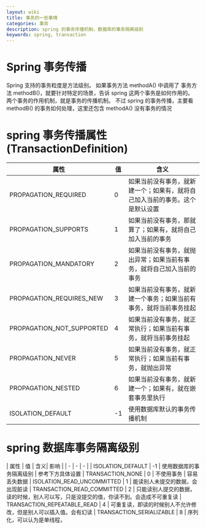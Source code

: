 ```yaml
---
layout: wiki
title: 事务的一些事情
categories: 事务
description: spring 的事务传播机制，数据库的事务隔离级别
keywords: spring, transaction
---
```

# Spring 事务传播
Spring 支持的事务粒度是方法级别。
如果事务方法 methodA() 中调用了 事务方法 methodB()，就要针对特定的场景，告诉 spring 这两个事务是如何作用的。
两个事务的作用机制，就是事务的传播机制。
不过 spring 的事务传播，主要看 methodB() 的事务如何处理，这里还包含 methodA() 没有事务的情况

# spring 事务传播属性(TransactionDefinition)
| 属性 | 值 | 含义 |
| - | - | - |
| PROPAGATION_REQUIRED | 0 | 如果当前没有事务，就新建一个；如果有，就将自己加入当前的事务。这个是默认设置 |
| PROPAGATION_SUPPORTS | 1 | 如果当前没有事务，那就算了；如果有，就将自己加入当前的事务 |
| PROPAGATION_MANDATORY | 2| 如果当前没有事务，就抛出异常；如果当前有事务，就将自己加入当前的事务 |
| PROPAGATION_REQUIRES_NEW | 3 | 如果当前没有事务，就新建一个事务；如果当前有事务，就将当前事务挂起 |
| PROPAGATION_NOT_SUPPORTED | 4 | 如果当前没有事务，就正常执行；如果当前有事务，就将当前事务挂起 |
| PROPAGATION_NEVER | 5 | 如果当前没有事务，就正常执行；如果当前有事务，就抛出异常 |
| PROPAGATION_NESTED | 6 | 如果当前没有事务，就新建一个；如果有，就在嵌套事务里执行 |
| ISOLATION_DEFAULT | -1 | 使用数据库默认的事务传播机制

# spring 数据库事务隔离级别
| 属性 | 值 | 含义| 影响 | 
| - | - | - |
| ISOLATION_DEFAULT | -1 | 使用数据库的事务隔离级别 | 参考下方具体设置
| TRANSACTION_NONE | 0 | 不使用事务 | 容易丢失数据
| ISOLATION_READ_UNCOMMITTED | 1 | 能读别人未提交的数据，会出现脏读
| TRANSACTION_READ_COMMITTED | 2 | 只能读别人提交的数据，读的时候，别人可以写，只是没提交的值，你读不到。会造成不可重复读
| TRANSACTION_REPEATABLE_READ | 4 | 可重复读，即读的时候别人不允许修改，但是别人可以插入值。会有幻读
| TRANSACTION_SERIALIZABLE | 8 | 序列化，可以认为是单线程，